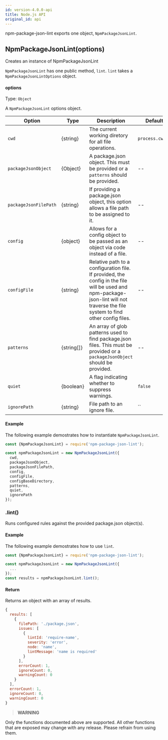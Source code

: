 ```yaml
---
id: version-4.0.0-api
title: Node.js API
original_id: api
---
```


npm-package-json-lint exports one object, `NpmPackageJsonLint`.

## NpmPackageJsonLint(options)

Creates an instance of NpmPackageJsonLint

`NpmPackageJsonLint` has one public method, `lint`. `lint` takes a `NpmPackageJsonLintOptions` object.

#### options

Type: `Object`

A `NpmPackageJsonLint` options object.

| Option | Type | Description | Default |
| --- | --- | --- | --- |
| `cwd` | {string} | The current working diretory for all file operations. | `process.cwd()` |
| `packageJsonObject` | {Object} | A package.json object. This must be provided or a `patterns` should be provided. | -- |
| `packageJsonFilePath` | {string} | If providing a package.json object, this option allows a file path to be assigned to it. | -- |
| `config` | {object} | Allows for a config object to be passed as an object via code instead of a file. | -- |
| `configFile` | {string} | Relative path to a configuration file. If provided, the config in the file will be used and npm-package-json-lint will not traverse the file system to find other config files. | -- |
| `patterns` | {string[]} | An array of glob patterns used to find package.json files. This must be provided or a `packageJsonObject` should be provided. | -- |
| `quiet` | {boolean} | A flag indicating whether to suppress warnings. | `false` |
| `ignorePath` | {string} | File path to an ignore file. | `` |

#### Example

The following example demostrates how to instantiate `NpmPackageJsonLint`.

```js
const {NpmPackageJsonLint} = require('npm-package-json-lint');

const npmPackageJsonLint = new NpmPackageJsonLint({
  cwd,
  packageJsonObject,
  packageJsonFilePath,
  config,
  configFile,
  configBaseDirectory,
  patterns,
  quiet,
  ignorePath
});
```

### .lint()

Runs configured rules against the provided package.json object(s).

#### Example

The following example demostrates how to use `lint`.

```js
const {NpmPackageJsonLint} = require('npm-package-json-lint');

const npmPackageJsonLint = new NpmPackageJsonLint({
  ...
});
const results = npmPackageJsonLint.lint();
```

#### Return

Returns an object with an array of results.

```js
{
  results: [
    {
      filePath: './package.json',
      issues: [
        {
          lintId: 'require-name',
          severity: 'error',
          node: 'name',
          lintMessage: 'name is required'
        }
      ],
      errorCount: 1,
      ignoreCount: 0,
      warningCount: 0
    }
  ],
  errorCount: 1,
  ignoreCount: 0,
  warningCount: 0
}
```

> **WARNING**

Only the functions documented above are supported. All other functions that are exposed may change with any release. Please refrain from using them.
